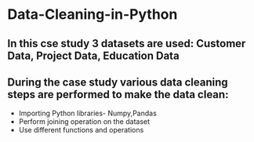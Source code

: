 # Data-Cleaning-in-Python

## In this cse study 3 datasets are used: Customer Data, Project Data, Education Data

## During the case study various data cleaning steps are performed to make the data clean:
- Importing Python libraries- Numpy,Pandas
- Perform joining operation on the dataset
- Use different functions and operations
